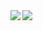 <a>
  <img align="left" src="https://github-readme-stats.vercel.app/api?username=KaiShoya&count_private=true&show_icons=true&theme=vue" />
</a>
<a href="https://github.com/KaiShoya/github-readme-stats">
  <img align="left" src="https://github-readme-stats.vercel.app/api/top-langs/?username=KaiShoya&theme=vue" />
</a>
